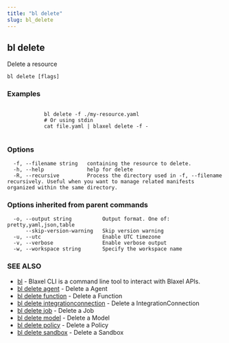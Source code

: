 ```yaml
---
title: "bl delete"
slug: bl_delete
---
```

## bl delete

Delete a resource

```
bl delete [flags]
```

### Examples

```

			bl delete -f ./my-resource.yaml
			# Or using stdin
			cat file.yaml | blaxel delete -f -
		
```

### Options

```
  -f, --filename string   containing the resource to delete.
  -h, --help              help for delete
  -R, --recursive         Process the directory used in -f, --filename recursively. Useful when you want to manage related manifests organized within the same directory.
```

### Options inherited from parent commands

```
  -o, --output string          Output format. One of: pretty,yaml,json,table
      --skip-version-warning   Skip version warning
  -u, --utc                    Enable UTC timezone
  -v, --verbose                Enable verbose output
  -w, --workspace string       Specify the workspace name
```

### SEE ALSO

* [bl](bl.md)	 - Blaxel CLI is a command line tool to interact with Blaxel APIs.
* [bl delete agent](bl_delete_agent.md)	 - Delete a Agent
* [bl delete function](bl_delete_function.md)	 - Delete a Function
* [bl delete integrationconnection](bl_delete_integrationconnection.md)	 - Delete a IntegrationConnection
* [bl delete job](bl_delete_job.md)	 - Delete a Job
* [bl delete model](bl_delete_model.md)	 - Delete a Model
* [bl delete policy](bl_delete_policy.md)	 - Delete a Policy
* [bl delete sandbox](bl_delete_sandbox.md)	 - Delete a Sandbox

